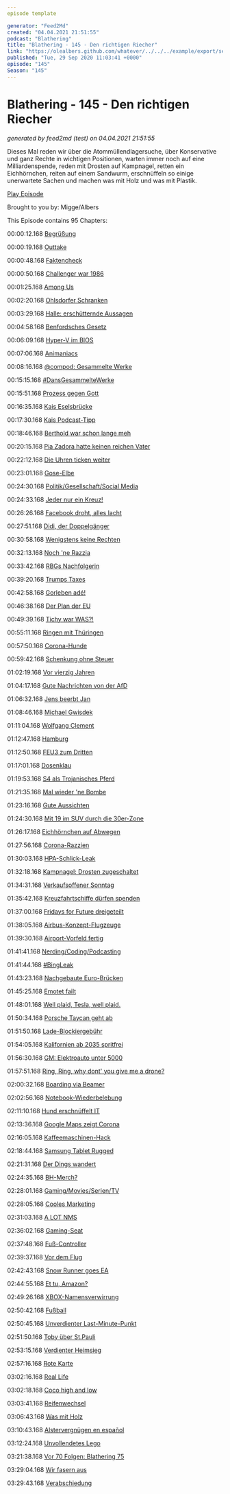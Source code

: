 ```yaml
---
episode template

generator: "Feed2Md"
created: "04.04.2021 21:51:55"
podcast: "Blathering"
title: "Blathering - 145 - Den richtigen Riecher"
link: "https://olealbers.github.com/whatever/../../../example/export/seasons/5/2020/9/Blathering - 145 - Den richtigen Riecher.md"
published: "Tue, 29 Sep 2020 11:03:41 +0000"
episode: "145"
Season: "145"
---
```


# Blathering - 145 - Den richtigen Riecher
_generated by feed2md (test) on 04.04.2021 21:51:55_

Dieses Mal reden wir über die Atommüllendlagersuche, über Konservative und ganz Rechte in wichtigen Positionen, warten immer noch auf eine Milliardenspende, reden mit Drosten auf Kampnagel, retten ein Eichhörnchen, reiten auf einem Sandwurm, erschnüffeln so einige unerwartete Sachen und machen was mit Holz und was mit Plastik.

[Play Episode](https://www.blathering.de/podlove/file/1346/s/feed/c/mp3/blathering_145.mp3)

Brought to you by: Migge/Albers

This Episode contains 95 Chapters:


00:00:12.168 [Begrüßung]()

00:00:19.168 [Outtake](https://twitter.com/blathering_pod/status/1308293455609643009)

00:00:48.168 [Faktencheck]()

00:00:50.168 [Challenger war 1986](https://de.wikipedia.org/wiki/STS-51-L)

00:01:25.168 [Among Us](https://www.golem.de/news/innersloth-among-us-wird-ausgebaut-und-teil-2-ist-abgesagt-2009-151087.html)

00:02:20.168 [Ohlsdorfer Schranken](https://twitter.com/stammtischphilo/status/1308832124972216321)

00:03:29.168 [Halle: erschütternde Aussagen](https://threadreaderapp.com/thread/1308674212744359937.html)

00:04:58.168 [Benfordsches Gesetz](https://de.wikipedia.org/wiki/Benfordsches_Gesetz)

00:06:09.168 [Hyper-V im BIOS](https://techcommunity.microsoft.com/t5/itops-talk-blog/step-by-step-enabling-hyper-v-for-use-on-windows-10/ba-p/267945)

00:07:06.168 [Animaniacs](https://de.wikipedia.org/wiki/Animaniacs)

00:08:16.168 [@compod: Gesammelte Werke](https://twitter.com/search?q=(from%3Acompod)%20(%40blathering_pod)%20until%3A2020-09-29%20since%3A2020-09-21&src=typed_query&f=live)

00:15:15.168 [#DansGesammelteWerke](https://twitter.com/search?q=(from%3Aevildanwallace)%20(%40blathering_pod)%20until%3A2020-09-29%20since%3A2020-09-21&src=typed_query&f=live)

00:15:51.168 [Prozess gegen Gott](https://bnn.de/nachrichten/politik/prozess-gegen-bundestags-hacker-beginnt-der-angriff-aus-dem-kinderzimmer-und-seine-folgen)

00:16:35.168 [Kais Eselsbrücke](https://pluspora.com/posts/438ec380ded9013861ab101b0e91c357#169038f0e1210138e855005056264835)

00:17:30.168 [Kais Podcast-Tipp](https://podcast.hpi.de/?name=2020-09-16_20hpi_folge_35_meinelbizer.mp3)

00:18:46.168 [Berthold war schon lange meh](https://twitter.com/marteimer/status/1309383011675394048)

00:20:15.168 [Pia Zadora hatte keinen reichen Vater](https://de.wikipedia.org/wiki/Pia_Zadora)

00:22:12.168 [Die Uhren ticken weiter](https://www.heise.de/news/US-Richter-stoppt-TikTok-Verbot-4913620.html)

00:23:01.168 [Gose-Elbe](https://de.wikipedia.org/wiki/Gose_Elbe)

00:24:30.168 [Politik/Gesellschaft/Social Media]()

00:24:33.168 [Jeder nur ein Kreuz!](https://www.tagesschau.de/inland/verdienstkreuz-drosten-101.html)

00:26:26.168 [Facebook droht, alles lacht](https://futurezone.at/netzpolitik/facebook-droht-mit-rueckzug-aus-europa/401039810)

00:27:51.168 [Didi, der Doppelgänger](https://twitter.com/tmigge/status/1308377417527037955)

00:30:58.168 [Wenigstens keine Rechten](https://www.spiegel.de/panorama/justiz/muenchen-grossangelegte-drogenrazzia-gegen-mehr-als-20-polizisten-a-30e1f772-e632-416d-97d9-8622ab1dcfc8)

00:32:13.168 [Noch 'ne Razzia](https://taz.de/Razzien-in-der-Fleischindustrie/!5711823/)

00:33:42.168 [RBGs Nachfolgerin](https://www.dailyposter.com/p/likely-trump-scotus-pick-worked-to)

00:39:20.168 [Trumps Taxes](https://taz.de/Steuerzahlungen-des-US-Praesidenten/!5716881/)

00:42:58.168 [Gorleben adé!](https://taz.de/Zwischenbericht-fuer-Atomendlager/!5716898/)

00:46:38.168 [Der Plan der EU](https://taz.de/Von-der-Leyen-legt-Migrationspakt-vor/!5711756/)

00:49:39.168 [Tichy war WAS?!](https://www.spiegel.de/wirtschaft/roland-tichy-gibt-leitung-der-ludwig-erhard-stiftung-auf-a-84ae58e4-3cc4-4e1f-911d-9bc4dfad2274)

00:55:11.168 [Ringen mit Thüringen](https://www.spiegel.de/politik/deutschland/afd-stadtratsvorsitzender-in-gera-und-keiner-will-s-gewesen-sein-a-126bb507-d6c4-4822-bab3-8ebc68d9941a)

00:57:50.168 [Corona-Hunde](https://www.n-tv.de/panorama/Corona-Hunde-sind-in-Helsinki-im-Einsatz-article22057281.html)

00:59:42.168 [Schenkung ohne Steuer](https://threadreaderapp.com/thread/1309534701946908674.html)

01:02:19.168 [Vor vierzig Jahren](https://www.deutschlandfunknova.de/beitrag/rechtsterrorismus-1980-anschlag-auf-das-muenchner-oktoberfest)

01:04:17.168 [Gute Nachrichten von der AfD](https://taz.de/Die-AfD-zerlegt-sich/!5714788/)

01:06:32.168 [Jens beerbt Jan](https://www.tagesschau.de/inland/jan-hofer-101.html)

01:08:46.168 [Michael Gwisdek](https://de.wikipedia.org/wiki/Michael_Gwisdek)

01:11:04.168 [Wolfgang Clement](https://de.wikipedia.org/wiki/Wolfgang_Clement)

01:12:47.168 [Hamburg]()

01:12:50.168 [FEU3 zum Dritten](https://www.ndr.de/nachrichten/hamburg/Mehrere-Bootshallen-brennen-in-Winterhude-nieder,feuer4900.html)

01:17:01.168 [Dosenklau](https://twitter.com/carobeese/status/1308163837502291969)

01:19:53.168 [S4 als Trojanisches Pferd](https://www.ndr.de/fernsehen/sendungen/hamburg_journal/Bahntrasse-Reaktionen-zur-drohenden-Enteignung,hamj100398.html)

01:21:35.168 [Mal wieder 'ne Bombe](https://www.ndr.de/nachrichten/hamburg/Blindgaenger-entschaerft-A7-wieder-freigegeben,blindgaenger350.html)

01:23:16.168 [Gute Aussichten](https://www.planetarium-hamburg.de/de/ueber-uns/planetarium-hamburg/aussichtsplattform)

01:24:30.168 [Mit 19 im SUV durch die 30er-Zone](https://www.ndr.de/nachrichten/hamburg/Altona-Frau-nach-Unfall-schwer-verletzt,unfall15116.html)

01:26:17.168 [Eichhörnchen auf Abwegen](https://www.ndr.de/nachrichten/hamburg/Feuerwehr-befreit-Eichhoernchen,hamj100486.html)

01:27:56.168 [Corona-Razzien](https://www.ndr.de/nachrichten/hamburg/coronavirus/Corona-Auflagen-Bars-muessen-nach-Razzia-schliessen,coronarazzia100.html)

01:30:03.168 [HPA-Schlick-Leak](https://www.ndr.de/fernsehen/sendungen/hamburg_journal/Elbvertiefung-Schlick-koennte-Fahrrinne-verflachen,hamj100454.html)

01:32:18.168 [Kampnagel: Drosten zugeschaltet](https://www.ndr.de/fernsehen/sendungen/hamburg_journal/Speed-Dating-mit-Christian-Drosten-auf-Kampnagel,hamj100568.html)

01:34:31.168 [Verkaufsoffener Sonntag](https://www.ndr.de/fernsehen/sendungen/hamburg_journal/Verkaufsoffener-Sonntag-im-Zeichen-des-Filmfests,hamj100582.html)

01:35:42.168 [Kreuzfahrtschiffe dürfen spenden](https://www.ndr.de/fernsehen/sendungen/hamburg_journal_1800/Lebensmittelspenden-von-Kreuzfahrtschiffen,hamj100546.html)

01:37:00.168 [Fridays for Future dreigeteilt](https://hamburg1.de/nachrichten/46324/Fridays_for_Future_Demo_nun_doch_groesser.html)

01:38:05.168 [Airbus-Konzept-Flugzeuge](https://hamburg1.de/nachrichten/46282/Mit_emissionsfreien_Jets_in_die_Zukunft.html)

01:39:30.168 [Airport-Vorfeld fertig](https://hamburg1.de/nachrichten/46331/Flughafen_Hauptvorfeld_fertig_saniert.html)

01:41:41.168 [Nerding/Coding/Podcasting]()

01:41:44.168 [#BingLeak](https://www.zdnet.de/88382854/microsoft-sichert-ungeschuetzten-backend-server-seiner-suchmaschine-bing/)

01:43:23.168 [Nachgebaute Euro-Brücken](https://twitter.com/page_eco/status/1309490061243604993)

01:45:25.168 [Emotet failt](https://www.heise.de/news/Aufgepasst-Emotet-versteckt-sich-nun-in-passwortgeschuetzten-Archiven-4909712.html)

01:48:01.168 [Well plaid, Tesla, well plaid.](https://www.engadget.com/plaid-model-s-ev-200-mph-225209440.html)

01:50:34.168 [Porsche Taycan geht ab](https://www.golem.de/news/elektroauto-beliebter-als-verbrenner-taycan-ist-porsches-meistverkauftes-auto-2009-151073.html)

01:51:50.168 [Lade-Blockiergebühr](https://www.golem.de/news/keine-parkflaeche-blockiergebuehr-an-oeffentlichen-ladesaeulen-von-enbw-2009-151075.html)

01:54:05.168 [Kalifornien ab 2035 spritfrei](https://www.golem.de/news/umweltschutz-verbrennerverbot-ab-2035-in-kalifornien-2009-151103.html)

01:56:30.168 [GM: Elektroauto unter 5000](https://www.golem.de/news/hongguang-mini-elektroauto-fuer-5-000-euro-verkauft-sich-extrem-gut-2009-151135.html)

01:57:51.168 [Ring, Ring, why dont' you give me a drone?](https://edition.cnn.com/videos/business/2020/09/25/amazon-ring-indoor-drone-always-home-cam-zw-orig.cnn-business)

02:00:32.168 [Boarding via Beamer](https://www.sixteen-nine.net/2020/09/16/brazil-airline-using-floor-projections-to-speed-up-safe-boarding-at-airports/)

02:02:56.168 [Notebook-Wiederbelebung](https://twitter.com/stammtischphilo/status/1309850956222341121)

02:11:10.168 [Hund erschnüffelt IT](https://www.zdnet.de/88382946/polizeihund-erschnueffelt-usb-sticks/)

02:13:36.168 [Google Maps zeigt Corona](https://www.golem.de/news/risikogebiete-google-maps-kriegt-corona-layer-2009-151077.html)

02:16:05.168 [Kaffeemaschinen-Hack](https://arstechnica.com/information-technology/2020/09/how-a-hacker-turned-a-250-coffee-maker-into-ransom-machine/)

02:18:44.168 [Samsung Tablet Rugged](https://www.golem.de/news/galaxy-tab-active-3-samsung-praesentiert-widerstandsfaehiges-tablet-fuer-477-euro-2009-151147.html)

02:21:31.168 [Der Dings wandert](https://medium.com/@Aus_der_UBahn/fernwanderungsausr%C3%BCstungsgefl%C3%BCster-b2347041699a)

02:24:35.168 [BH-Merch?](https://trusted.de/spreadshirt-alternativen)

02:28:01.168 [Gaming/Movies/Serien/TV]()

02:28:05.168 [Cooles Marketing](https://twitter.com/GoodMarketingHQ/status/1308398851192164354)

02:31:03.168 [A LOT NMS](https://www.nomanssky.com/origins-update/)

02:36:02.168 [Gaming-Seat](https://twitter.com/stammtischphilo/status/1309919836445773824)

02:37:48.168 [Fuß-Controller](https://twitter.com/stammtischphilo/status/1309035489849212930)

02:39:37.168 [Vor dem Flug](https://twitter.com/stammtischphilo/status/1308815150418481154)

02:42:43.168 [Snow Runner goes EA](https://twitter.com/stammtischphilo/status/1309798113650061312)

02:44:55.168 [Et tu, Amazon?](https://www.theverge.com/2020/9/24/21451371/amazon-luna-cloud-gaming-service-twitch-alexa-controller)

02:49:26.168 [XBOX-Namensverwirrung](https://www.golem.de/news/microsoft-kaeufer-bestellen-versehentlich-die-falsche-xbox-mit-x-2009-151049.html)

02:50:42.168 [Fußball]()

02:50:45.168 [Unverdienter Last-Minute-Punkt](https://www.fcstpauli.com/news/der-fc-st-pauli-mit-remis-zum-ligastart-beim-vfl-bochum-2021/)

02:51:50.168 [Toby über St.Pauli](http://einschlafen-podcast.de/podcast/ep-474-fc-st-pauli-kader-und-goethe/)

02:53:15.168 [Verdienter Heimsieg](https://www.fcstpauli.com/news/der-fc-st-pauli-gewinnt-sein-heimspiel-gegen-heidenheim-2021/)

02:57:16.168 [Rote Karte](http://www.fussball.de/spiel/condor-3-stapelfeld-1/-/mandant/03/spiel/02C2486PRC000000VS5489B3VVGC642J#!/)

03:02:16.168 [Real Life]()

03:02:18.168 [Coco high and low](https://twitter.com/tmigge/status/1309120608878419969)

03:03:41.168 [Reifenwechsel](https://twitter.com/tmigge/status/1309858483022565376)

03:06:43.168 [Was mit Holz](https://twitter.com/stammtischphilo/status/1310152715574677511)

03:10:43.168 [Alstervergnügen en español](https://www.heymann-buecher.de/shop/article/43764351/ole_albers_una_jarana_torpedeada.html)

03:12:24.168 [Unvollendetes Lego](https://twitter.com/tmigge/status/1310138758071750659)

03:21:38.168 [Vor 70 Folgen: Blathering 75](https://www.blathering.de/2019/04/blathering-075-a-notre-dame-to-kill-for/)

03:29:04.168 [Wir fasern aus]()

03:29:43.168 [Verabschiedung]()


